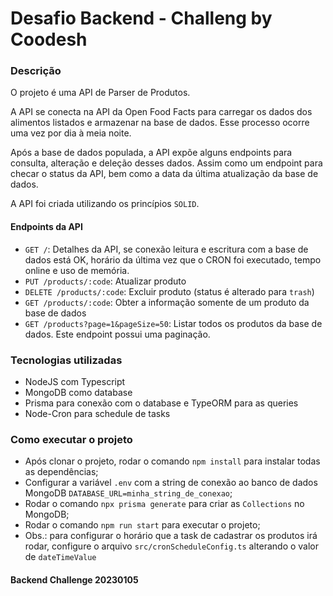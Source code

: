 # Desafio Backend - Challeng by Coodesh

### Descrição

O projeto é uma API de Parser de Produtos.

A API se conecta na API da Open Food Facts para carregar os dados dos alimentos listados e armazenar na base de dados. Esse processo ocorre uma vez por dia à meia noite.

Após a base de dados populada, a API expõe alguns endpoints para consulta, alteração e deleção desses dados. Assim como um endpoint para checar o status da API, bem como a data da última atualização da base de dados.

A API foi criada utilizando os princípios `SOLID`.

#### Endpoints da API

- `GET /`: Detalhes da API, se conexão leitura e escritura com a base de dados está OK, horário da última vez que o CRON foi executado, tempo online e uso de memória.
 - `PUT /products/:code`: Atualizar produto
 - `DELETE /products/:code`: Excluir produto (status é alterado para `trash`)
 - `GET /products/:code`: Obter a informação somente de um produto da base de dados
 - `GET /products?page=1&pageSize=50`: Listar todos os produtos da base de dados. Este endpoint possui uma paginação.

 ### Tecnologias utilizadas

 - NodeJS com Typescript
 - MongoDB como database
 - Prisma para conexão com o database e TypeORM para as queries
 - Node-Cron para schedule de tasks

### Como executar o projeto

 - Após clonar o projeto, rodar o comando `npm install` para instalar todas as dependências;
 - Configurar a variável `.env` com a string de conexão ao banco de dados MongoDB `` DATABASE_URL=minha_string_de_conexao ``;
 - Rodar o comando `npx prisma generate` para criar as `Collections` no MongoDB;
 - Rodar o comando `npm run start` para executar o projeto;
 - Obs.: para configurar o horário que a task de cadastrar os produtos irá rodar, configure o arquivo `src/cronScheduleConfig.ts` alterando o valor de `dateTimeValue`

#### Backend Challenge 20230105